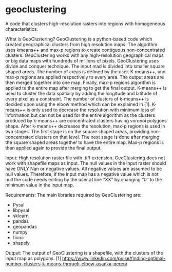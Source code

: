 # geoclustering
A code that clusters high-resolution rasters into regions with homogeneous characteristics.

What is GeoClustering?
GeoClustering is a python-based code which created geographical clusters from high resolution maps. The algorithm uses kmeans++ and max-p regions to create contiguous non-concentrated clusters. GeoClustering works with any high-resolution geographical maps or big data maps with hundreds of millions of pixels.
GeoClustering uses divide and conquer technique. The input mad is divided into smaller square shaped areas. The number of areas is defined by the user. K-means++, and max-p regions are applied respectively to every area. The output areas are then merged together into one map. Finally, max-p regions algorithm is applied to the entire map after merging to get the final output.
K-means++ is used to cluster the data spatially by adding the longitude and latitude of every pixel as a constraint. The number of clusters of k-means++ is decided upon using the elbow method which can be explained in [1]. K-means++ is only used to decrease the resolution with minimum loss of information but can not be used for the entire algorithm as the clusters produced by k-means++ are concentrated clusters having voronoi polygons shape.
After k-means++ decreases the resolution, max-p regions is used in two stages. The first stage is on the square shaped areas, providing non-concentrated clusters on that level. The next stage is done after merging the square shaped areas together to have the entire map. Max-p regions is then applied again to provide the final output.

Input:
High resolution raster file with .tiff extension. GeoClustering does not work with shapefile maps as input. The null values in the input raster should have ONLY Nan or negative values. 
All negative values are assumed to be null values. Therefore, if the input map has a negative value which is not null the code needs editing by the user at line “XX” by changing “0” to the minimum value in the input map.

Requirements:
The main libraries required by GeoClustering are:
-	Pysal
-	libpysal
-	sklearn
-	pandas
-	geopandas
-	numpy
-	fiona
-	shapely

Output:
The output of GeoClustering is a shapefile, with the clusters of the input map as polygons.
[1]	https://www.linkedin.com/pulse/finding-optimal-number-clusters-k-means-through-elbow-asanka-perera
